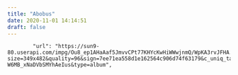 ```yaml
---
title: "Abobus"
date: 2020-11-01 14:14:51
draft: false
---
```


            "url": "https://sun9-80.userapi.com/impg/Ou8_ep1AHaAaf5JmvvCPt77KHYcKwHiWWwjnmQ/WpKA3rvJFHA.jpg?size=349x482&quality=96&sign=7ee71ea558d1e162564c906d74f63179&c_uniq_tag=CwCufF4AzyFSxquChILGk7-W6MB_xNaDVbSMYhAeIus&type=album",
